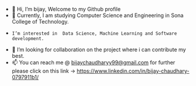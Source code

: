 - 👋 Hi, I’m bijay, Welcome to my Github profile
- 👀 Currently, I am studying Computer Science and Engineering in Sona College of Technology.
-     I’m interested in  Data Science, Machine Learning and Software development.
- 🌱 I’m looking for collaboration on the project where i can contribute my best.
- 📫 You can reach me @ bijaychaudharyy99@gmail.com for further please click on this link -> https://www.linkedin.com/in/bijay-chaudhary-0797911b1/

<!---
BijayChaudhary99/BijayChaudhary99 is a ✨ special ✨ repository because its `README.md` (this file) appears on your GitHub profile.
You can click the Preview link to take a look at your changes.
--->
